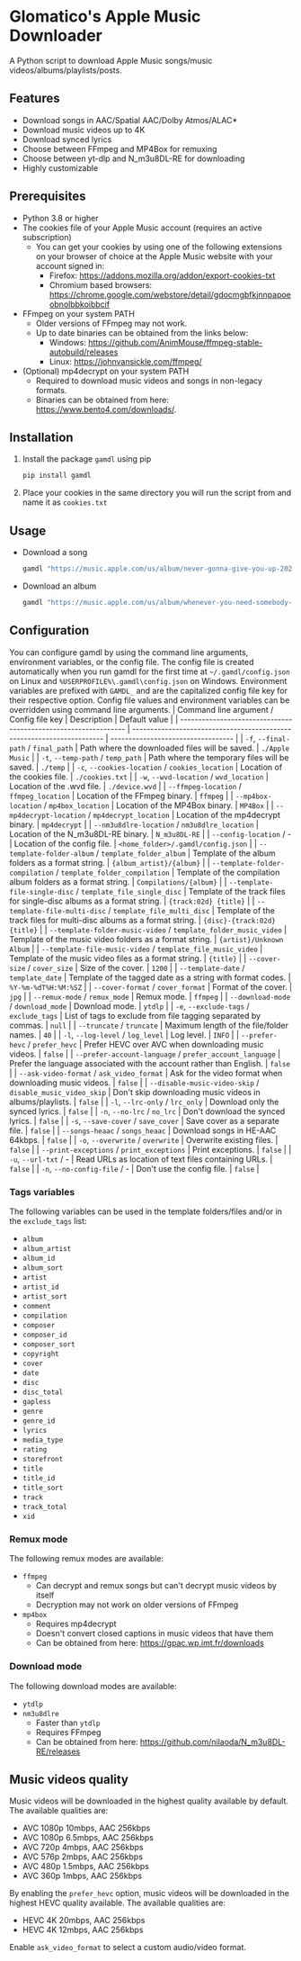 # Glomatico's Apple Music Downloader
A Python script to download Apple Music songs/music videos/albums/playlists/posts.

## Features
* Download songs in AAC/Spatial AAC/Dolby Atmos/ALAC*
* Download music videos up to 4K
* Download synced lyrics
* Choose between FFmpeg and MP4Box for remuxing
* Choose between yt-dlp and N_m3u8DL-RE for downloading
* Highly customizable

## Prerequisites
* Python 3.8 or higher
* The cookies file of your Apple Music account (requires an active subscription)
    * You can get your cookies by using one of the following extensions on your browser of choice at the Apple Music website with your account signed in:
        * Firefox: https://addons.mozilla.org/addon/export-cookies-txt
        * Chromium based browsers: https://chrome.google.com/webstore/detail/gdocmgbfkjnnpapoeobnolbbkoibbcif
* FFmpeg on your system PATH
    * Older versions of FFmpeg may not work.
    * Up to date binaries can be obtained from the links below:
        * Windows: https://github.com/AnimMouse/ffmpeg-stable-autobuild/releases
        * Linux: https://johnvansickle.com/ffmpeg/
* (Optional) mp4decrypt on your system PATH
    * Required to download music videos and songs in non-legacy formats.
    * Binaries can be obtained from here: https://www.bento4.com/downloads/.
 
## Installation
1. Install the package `gamdl` using pip
    ```bash
    pip install gamdl
    ```
2. Place your cookies in the same directory you will run the script from and name it as `cookies.txt`

## Usage
* Download a song
    ```bash
    gamdl "https://music.apple.com/us/album/never-gonna-give-you-up-2022-remaster/1626265761?i=1626265765"
    ```
* Download an album
    ```bash
    gamdl "https://music.apple.com/us/album/whenever-you-need-somebody-2022-remaster/1626265761"
    ```

## Configuration
You can configure gamdl by using the command line arguments, environment variables, or the config file. The config file is created automatically when you run gamdl for the first time at `~/.gamdl/config.json` on Linux and `%USERPROFILE%\.gamdl\config.json` on Windows. Environment variables are prefixed with `GAMDL_` and are the capitalized config file key for their respective option. Config file values and environment variables can be overridden using command line arguments.
| Command line argument / Config file key                         | Description                                                            | Default value                      |
| --------------------------------------------------------------- | ---------------------------------------------------------------------- | ---------------------------------- |
| `-f`, `--final-path` / `final_path`                             | Path where the downloaded files will be saved.                         | `./Apple Music`                    |
| `-t`, `--temp-path` / `temp_path`                               | Path where the temporary files will be saved.                          | `./temp`                           |
| `-c`, `--cookies-location` / `cookies_location`                 | Location of the cookies file.                                          | `./cookies.txt`                    |
| `-w`, `--wvd-location` / `wvd_location`                         | Location of the .wvd file.                                             | `./device.wvd`                     |
| `--ffmpeg-location` / `ffmpeg_location`                         | Location of the FFmpeg binary.                                         | `ffmpeg`                           |
| `--mp4box-location` / `mp4box_location`                         | Location of the MP4Box binary.                                         | `MP4Box`                           |
| `--mp4decrypt-location` / `mp4decrypt_location`                 | Location of the mp4decrypt binary.                                     | `mp4decrypt`                       |
| `--nm3u8dlre-location` / `nm3u8dlre_location`                   | Location of the N_m3u8DL-RE binary.                                    | `N_m3u8DL-RE`                      |
| `--config-location` / -                                         | Location of the config file.                                           | `<home_folder>/.gamdl/config.json` |
| `--template-folder-album` / `template_folder_album`             | Template of the album folders as a format string.                      | `{album_artist}/{album}`           |
| `--template-folder-compilation` / `template_folder_compilation` | Template of the compilation album folders as a format string.          | `Compilations/{album}`             |
| `--template-file-single-disc` / `template_file_single_disc`     | Template of the track files for single-disc albums as a format string. | `{track:02d} {title}`              |
| `--template-file-multi-disc` / `template_file_multi_disc`       | Template of the track files for multi-disc albums as a format string.  | `{disc}-{track:02d} {title}`       |
| `--template-folder-music-video` / `template_folder_music_video` | Template of the music video folders as a format string.                | `{artist}/Unknown Album`           |
| `--template-file-music-video` / `template_file_music_video`     | Template of the music video files as a format string.                  | `{title}`                          |
| `--cover-size` / `cover_size`                                   | Size of the cover.                                                     | `1200`                             |
| `--template-date` / `template_date`                             | Template of the tagged date as a string with format codes.             | `%Y-%m-%dT%H:%M:%SZ`               |
| `--cover-format` / `cover_format`                               | Format of the cover.                                                   | `jpg`                              |
| `--remux-mode` / `remux_mode`                                   | Remux mode.                                                            | `ffmpeg`                           |
| `--download-mode` / `download_mode`                             | Download mode.                                                         | `ytdlp`                            |
| `-e`, `--exclude-tags` / `exclude_tags`                         | List of tags to exclude from file tagging separated by commas.         | `null`                             |
| `--truncate` / `truncate`                                       | Maximum length of the file/folder names.                               | `40`                               |
| `-l`, `--log-level` / `log_level`                               | Log level.                                                             | `INFO`                             |
| `--prefer-hevc` / `prefer_hevc`                                 | Prefer HEVC over AVC when downloading music videos.                    | `false`                            |
| `--prefer-account-language` / `prefer_account_language`         | Prefer the language associated with the account rather than English.   | `false`                            |
| `--ask-video-format` / `ask_video_format`                       | Ask for the video format when downloading music videos.                | `false`                            |
| `--disable-music-video-skip` / `disable_music_video_skip`       | Don't skip downloading music videos in albums/playlists.               | `false`                            |
| `-l`, `--lrc-only` / `lrc_only`                                 | Download only the synced lyrics.                                       | `false`                            |
| `-n`, `--no-lrc` / `no_lrc`                                     | Don't download the synced lyrics.                                      | `false`                            |
| `-s`, `--save-cover` / `save_cover`                             | Save cover as a separate file.                                         | `false`                            |
| `--songs-heaac` / `songs_heaac`                                 | Download songs in HE-AAC 64kbps.                                       | `false`                            |
| `-o`, `--overwrite` / `overwrite`                               | Overwrite existing files.                                              | `false`                            |
| `--print-exceptions` / `print_exceptions`                       | Print exceptions.                                                      | `false`                            |
| `-u`, `--url-txt` / -                                           | Read URLs as location of text files containing URLs.                   | `false`                            |
| `-n`, `--no-config-file` / -                                    | Don't use the config file.                                             | `false`                            |


### Tags variables
The following variables can be used in the template folders/files and/or in the `exclude_tags` list:
* `album`
* `album_artist`
* `album_id`
* `album_sort`
* `artist`
* `artist_id`
* `artist_sort`
* `comment`
* `compilation`
* `composer`
* `composer_id`
* `composer_sort`
* `copyright`
* `cover`
* `date`
* `disc`
* `disc_total`
* `gapless`
* `genre`
* `genre_id`
* `lyrics`
* `media_type`
* `rating`
* `storefront`
* `title`
* `title_id`
* `title_sort`
* `track`
* `track_total`
* `xid`
  
### Remux mode
The following remux modes are available:
* `ffmpeg`
    * Can decrypt and remux songs but can't decrypt music videos by itself
    * Decryption may not work on older versions of FFmpeg
* `mp4box`
    * Requires mp4decrypt
    * Doesn't convert closed captions in music videos that have them
    * Can be obtained from here: https://gpac.wp.imt.fr/downloads

### Download mode
The following download modes are available:
* `ytdlp`
* `nm3u8dlre`
    * Faster than `ytdlp`
    * Requires FFmpeg
    * Can be obtained from here: https://github.com/nilaoda/N_m3u8DL-RE/releases

## Music videos quality
Music videos will be downloaded in the highest quality available by default. The available qualities are:
* AVC 1080p 10mbps, AAC 256kbps
* AVC 1080p 6.5mbps, AAC 256kbps
* AVC 720p 4mbps, AAC 256kbps
* AVC 576p 2mbps, AAC 256kbps
* AVC 480p 1.5mbps, AAC 256kbps
* AVC 360p 1mbps, AAC 256kbps

By enabling the `prefer_hevc` option, music videos will be downloaded in the highest HEVC quality available. The available qualities are:
* HEVC 4K 20mbps, AAC 256kbps
* HEVC 4K 12mbps, AAC 256kbps

Enable `ask_video_format` to select a custom audio/video format.
